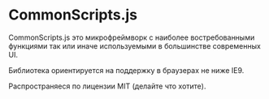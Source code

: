 # CommonScripts.js

CommonScripts.js это микрофреймворк с наиболее востребованными функциями так или иначе используемыми в большинстве современных UI.

Библиотека ориентируется на поддержку в браузерах не ниже IE9.

Распространяеся по лицензии MIT (делайте что хотите).
